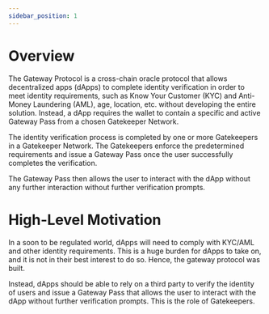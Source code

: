 ```yaml
---
sidebar_position: 1
---
```


# Overview

The Gateway Protocol is a cross-chain oracle protocol that allows decentralized apps (dApps) to complete identity verification in order to meet identity requirements, such as Know Your Customer (KYC) and Anti-Money Laundering (AML), age, location, etc. without developing the entire solution. Instead, a dApp requires the wallet to contain a specific and active Gateway Pass from a chosen Gatekeeper Network.

The identity verification process is completed by one or more Gatekeepers in a Gatekeeper Network. The Gatekeepers enforce the predetermined requirements and issue a Gateway Pass once the user successfully completes the verification.

The Gateway Pass then allows the user to interact with the dApp without any further interaction without further verification prompts.

# High-Level Motivation

In a soon to be regulated world, dApps will need to comply with KYC/AML and other identity requirements. This is a huge burden for dApps to take on, and it is not in their best interest to do so. Hence, the gateway protocol was built. 

Instead, dApps should be able to rely on a third party to verify the identity of users and issue a Gateway Pass that allows the user to interact with the dApp without further verification prompts. This is the role of Gatekeepers. 



